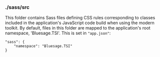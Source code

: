 ### ./sass/src

This folder contains Sass files defining CSS rules corresponding to classes
included in the application's JavaScript code build when using the modern toolkit.
By default, files in this folder are mapped to the application's root namespace, 'Bluesage.TSI'.
This is set in `"app.json"`:

    "sass": {
        "namespace": "Bluesage.TSI"
    }